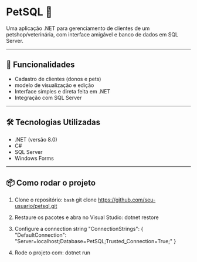 # PetSQL 🐾
Uma aplicação .NET para gerenciamento de clientes de um petshop/veterinária, com interface amigável e banco de dados em SQL Server.

---

## 🚀 Funcionalidades
- Cadastro de clientes (donos e pets)
- modelo de visualização e edição
- Interface simples e direta feita em .NET
- Integração com SQL Server

---

## 🛠️ Tecnologias Utilizadas
- .NET (versão 8.0)
- C#
- SQL Server
- Windows Forms 

---

## 📦 Como rodar o projeto

1. Clone o repositório:
   `bash`
   git clone https://github.com/seu-usuario/petsql.git

2. Restaure os pacotes e abra no Visual Studio:
   dotnet restore

3. Configure a connection string
  "ConnectionStrings": {
    "DefaultConnection": "Server=localhost;Database=PetSQL;Trusted_Connection=True;"
  }

4. Rode o projeto com:
   dotnet run


